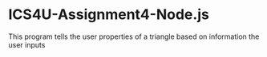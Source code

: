 # ICS4U-Assignment4-Node.js
This program tells the user properties of a triangle based on information the user inputs
